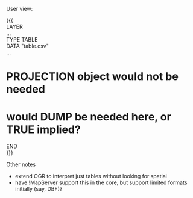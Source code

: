                                                                                                 
User view:                                                                                      
                                                                                                
{{{                                                                                             
LAYER                                                                                           
 ...                                                                                            
 TYPE TABLE                                                                                     
 DATA "table.csv"                                                                               
 ...                                                                                            
 # PROJECTION object would not be needed                                                        
 # would DUMP be needed here, or TRUE implied?                                                  
END                                                                                             
}}}                                                                                             
                                                                                                
Other notes                                                                                     
   * extend OGR to interpret just tables without looking for spatial                            
   * have !MapServer support this in the core, but support limited formats initially (say, DBF)?
                                                                                                

